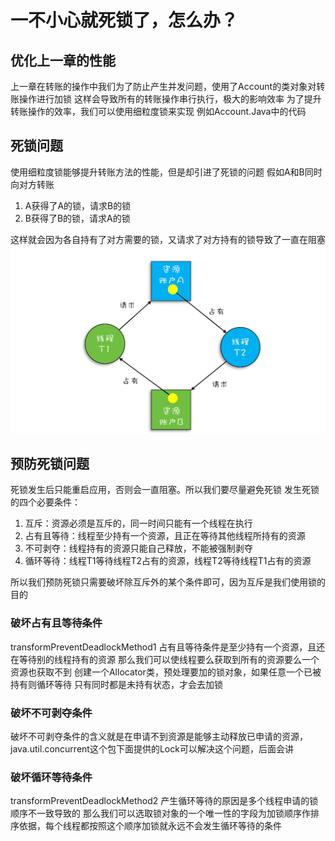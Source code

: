 # 一不小心就死锁了，怎么办？

## 优化上一章的性能

上一章在转账的操作中我们为了防止产生并发问题，使用了Account的类对象对转账操作进行加锁
这样会导致所有的转账操作串行执行，极大的影响效率
为了提升转账操作的效率，我们可以使用细粒度锁来实现
例如Account.Java中的代码

## 死锁问题

使用细粒度锁能够提升转账方法的性能，但是却引进了死锁的问题
假如A和B同时向对方转账

1. A获得了A的锁，请求B的锁
2. B获得了B的锁，请求A的锁

这样就会因为各自持有了对方需要的锁，又请求了对方持有的锁导致了一直在阻塞
![img.png](img.png)

## 预防死锁问题

死锁发生后只能重启应用，否则会一直阻塞。所以我们要尽量避免死锁
发生死锁的四个必要条件：

1. 互斥：资源必须是互斥的，同一时间只能有一个线程在执行
2. 占有且等待：线程至少持有一个资源，且正在等待其他线程所持有的资源
3. 不可剥夺：线程持有的资源只能自己释放，不能被强制剥夺
4. 循环等待：线程T1等待线程T2占有的资源，线程T2等待线程T1占有的资源

所以我们预防死锁只需要破坏除互斥外的某个条件即可，因为互斥是我们使用锁的目的

### 破坏占有且等待条件

transformPreventDeadlockMethod1
占有且等待条件是至少持有一个资源，且还在等待别的线程持有的资源
那么我们可以使线程要么获取到所有的资源要么一个资源也获取不到
创建一个Allocator类，预处理要加的锁对象，如果任意一个已被持有则循环等待
只有同时都是未持有状态，才会去加锁

### 破坏不可剥夺条件

破坏不可剥夺条件的含义就是在申请不到资源是能够主动释放已申请的资源，java.util.concurrent这个包下面提供的Lock可以解决这个问题，后面会讲

### 破坏循环等待条件

transformPreventDeadlockMethod2
产生循环等待的原因是多个线程申请的锁顺序不一致导致的
那么我们可以选取锁对象的一个唯一性的字段为加锁顺序作排序依据，每个线程都按照这个顺序加锁就永远不会发生循环等待的条件

